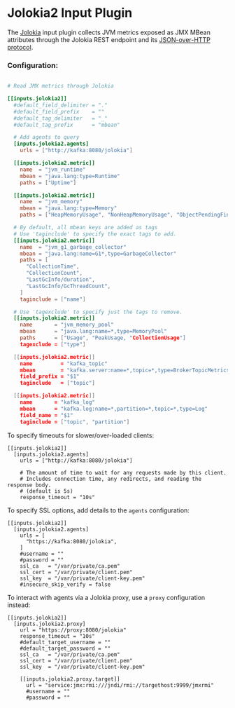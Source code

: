 # Jolokia2 Input Plugin

The [Jolokia](http://jolokia.org) input plugin collects JVM metrics exposed as JMX MBean attributes
through the Jolokia REST endpoint and its [JSON-over-HTTP protocol](https://jolokia.org/reference/html/protocol.html).

### Configuration:

```toml

# Read JMX metrics through Jolokia

[[inputs.jolokia2]]
  #default_field_delimiter = "."
  #default_field_prefix    = ""
  #default_tag_delimiter   = "_"
  #default_tag_prefix      = "mbean"

  # Add agents to query
  [inputs.jolokia2.agents]
    urls = ["http://kafka:8080/jolokia"]

  [[inputs.jolokia2.metric]]
    name  = "jvm_runtime"
    mbean = "java.lang:type=Runtime"
    paths = ["Uptime"]

  [[inputs.jolokia2.metric]]
    name  = "jvm_memory"
    mbean = "java.lang:type=Memory"
    paths = ["HeapMemoryUsage", "NonHeapMemoryUsage", "ObjectPendingFinalizationCount"]

  # By default, all mbean keys are added as tags
  # Use 'taginclude' to specify the exact tags to add.
  [[inputs.jolokia2.metric]]
    name  = "jvm_g1_garbage_collector"
    mbean = "java.lang:name=G1*,type=GarbageCollector"
    paths = [
      "CollectionTime",
      "CollectionCount",
      "LastGcInfo/duration",
      "LastGcInfo/GcThreadCount",
    ]
    taginclude = ["name"]

  # Use 'tagexclude' to specify just the tags to remove.
  [[inputs.jolokia2.metric]]
    name       = "jvm_memory_pool"
    mbean      = "java.lang:name=*,type=MemoryPool"
    paths      = ["Usage", "PeakUsage, "CollectionUsage"]
    tagexclude = ["type"]

  [[inputs.jolokia2.metric]]
    name         = "kafka_topic"
    mbean        = "kafka.server:name=*,topic=*,type=BrokerTopicMetrics"
    field_prefix = "$1"
    taginclude   = ["topic"]

  [[inputs.jolokia2.metric]]
    name       = "kafka_log"
    mbean      = "kafka.log:name=*,partition=*,topic=*,type=Log"
    field_name = "$1"
    taginclude = ["topic", "partition"]
```

To specify timeouts for slower/over-loaded clients:

```
[[inputs.jolokia2]]
  [inputs.jolokia2.agents]
    urls = ["http://kafka:8080/jolokia"]

    # The amount of time to wait for any requests made by this client.
    # Includes connection time, any redirects, and reading the response body.
    # (default is 5s)
    response_timeout = "10s"
```

To specify SSL options, add details to the `agents` configuration:

```
[[inputs.jolokia2]]
  [inputs.jolokia2.agents]
    urls = [
      "https://kafka:8080/jolokia",
    ]
    #username = ""
    #password = ""
    ssl_ca   = "/var/private/ca.pem"
    ssl_cert = "/var/private/client.pem"
    ssl_key  = "/var/private/client-key.pem"
    #insecure_skip_verify = false
```

To interact with agents via a Jolokia proxy, use a `proxy` configuration instead:

```
[[inputs.jolokia2]]
  [inputs.jolokia2.proxy]
    url = "https://proxy:8080/jolokia"
    response_timeout = "10s"
    #default_target_username = ""
    #default_target_password = ""
    ssl_ca   = "/var/private/ca.pem"
    ssl_cert = "/var/private/client.pem"
    ssl_key  = "/var/private/client-key.pem"

    [[inputs.jolokia2.proxy.target]]
      url = "service:jmx:rmi:///jndi/rmi://targethost:9999/jmxrmi"
      #username = ""
      #password = ""
```
